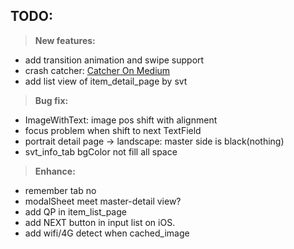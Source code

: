 ## TODO:
>**New features:**
 - add transition animation and swipe support
 - crash catcher: [Catcher On Medium](https://medium.com/flutter-community/handling-flutter-errors-with-catcher-efce74397862)
 - add list view of item_detail_page by svt
 
>**Bug fix:**
 - ImageWithText: image pos shift with alignment
 - focus problem when shift to next TextField
 - portrait detail page -> landscape: master side is black(nothing)
 - svt_info_tab bgColor not fill all space                                                                                                                                                                                                                                                                                                                                                                                                                                                                                                                                                                                                                                                                                                                                                                                                                                                                                                                                                                                                                                                                                                                                                                                                                                                                                                                                                                                                                                                                                                                                                                                                                                                                                                                                                                                                                                                     
 
>**Enhance:**
 - remember tab no
 - modalSheet meet master-detail view?
 - add QP in item_list_page 
 - add NEXT button in input list on iOS.
 - add wifi/4G detect when cached_image

